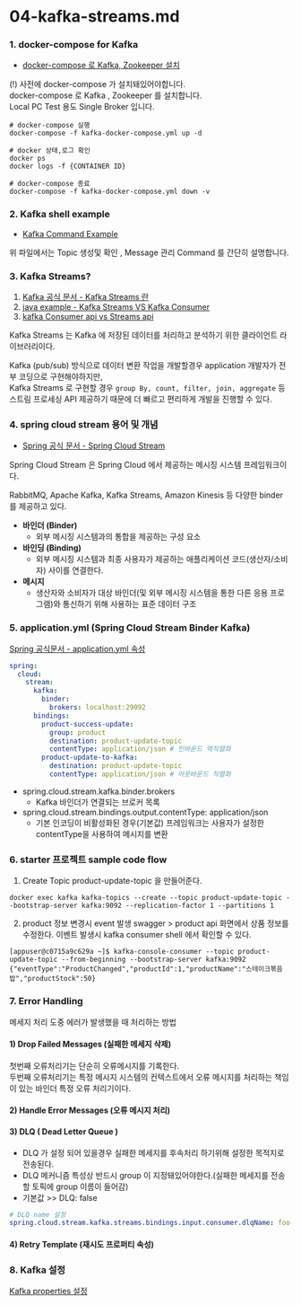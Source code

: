 # 04-kafka-streams.md

### 1. docker-compose for Kafka
- [docker-compose 로 Kafka, Zookeeper 설치](etc/kafka-docker-compose.yml)

(!) 사전에 docker-compose 가 설치돼있어야합니다.  
docker-compose 로 Kafka , Zookeeper 를 설치합니다.  
Local PC Test 용도 Single Broker 입니다.  

```shell
# docker-compose 실행
docker-compose -f kafka-docker-compose.yml up -d

# docker 상태,로그 확인
docker ps
docker logs -f {CONTAINER ID} 

# docker-compose 종료
docker-compose -f kafka-docker-compose.yml down -v
```

### 2. Kafka shell example
- [Kafka Command Example](etc/kafka-command-example.sh)  

위 파일에서는 Topic 생성및 확인 , Message 관리 Command 를 간단히 설명합니다.

### 3. Kafka Streams?
1) [Kafka 공식 문서 - Kafka Streams 란](https://kafka.apache.org/26/documentation/streams/core-concepts)
2) [java example - Kafka Streams VS Kafka Consumer](https://www.baeldung.com/java-kafka-streams-vs-kafka-consumer)
3) [kafka Consumer api vs Streams api](https://stackoverflow.com/questions/44014975/kafka-consumer-api-vs-streams-api)

  
Kafka Streams 는 Kafka 에 저장된 데이터를 처리하고 분석하기 위한 클라이언트 라이브러리이다.  

Kafka (pub/sub) 방식으로 데이터 변환 작업을 개발할경우 application 개발자가 전부 코딩으로 구현해야하지만,  
Kafka Streams 로 구현할 경우  ```group By, count, filter, join, aggregate``` 등 스트림 프로세싱 API 제공하기 때문에 더 빠르고 편리하게 개발을 진행할 수 있다.  





### 4. spring cloud stream 용어 및 개념
- [Spring 공식 문서 - Spring Cloud Stream](https://cloud.spring.io/spring-cloud-stream-binder-kafka/spring-cloud-stream-binder-kafka.html#_kafka_binder_properties)

Spring Cloud Stream 은 Spring Cloud 에서 제공하는 메시징 시스템 프레임워크이다.

RabbitMQ, Apache Kafka, Kafka Streams, Amazon Kinesis 등 다양한 binder 를 제공하고 있다.


- **바인더 (Binder)**
  - 외부 메시징 시스템과의 통합을 제공하는 구성 요소
- **바인딩 (Binding)**
  - 외부 메시징 시스템과 최종 사용자가 제공하는 애플리케이션 코드(생산자/소비자) 사이를 연결한다.
- **메시지**
  - 생산자와 소비자가 대상 바인더(및 외부 메시징 시스템을 통한 다른 응용 프로그램)와 통신하기 위해 사용하는 표준 데이터 구조


### 5. application.yml (Spring Cloud Stream Binder Kafka)
[Spring 공식문서 - application.yml 속성](https://cloud.spring.io/spring-cloud-stream-binder-kafka/spring-cloud-stream-binder-kafka.html)

```yaml
spring:
  cloud:
    stream:
      kafka:
        binder:
          brokers: localhost:29092
      bindings:
        product-success-update:
          group: product
          destination: product-update-topic
          contentType: application/json # 인바운드 역직렬화
        product-update-to-kafka:
          destination: product-update-topic
          contentType: application/json # 아웃바운드 직렬화
```
- spring.cloud.stream.kafka.binder.brokers
  - Kafka 바인더가 연결되는 브로커 목록
- spring.cloud.stream.bindings.output.contentType: application/json
  - 기본 인코딩이 비활성화된 경우(기본값) 프레임워크는 사용자가 설정한 contentType을 사용하여 메시지를 변환


### 6. starter 프로젝트 sample code flow

1. Create Topic
   product-update-topic 을 만들어준다.
```shell
docker exec kafka kafka-topics --create --topic product-update-topic --bootstrap-server kafka:9092 --replication-factor 1 --partitions 1
```

2. product 정보 변경시 event 발생
   swagger > product api 화면에서 상품 정보를 수정한다.
   이벤트 발생시 kafka consumer shell 에서 확인할 수 있다.
```shell
[appuser@c0715a9c629a ~]$ kafka-console-consumer --topic product-update-topic --from-beginning --bootstrap-server kafka:9092
{"eventType":"ProductChanged","productId":1,"productName":"스테이크볶음밥","productStock":50}
```

### 7. Error Handling

메세지 처리 도중 에러가 발생했을 때 처리하는 방법

#### 1) Drop Failed Messages (실패한 메세지 삭제)
첫번째 오류처리기는 단순히 오류메시지를 기록한다.  
두번째 오류처리기는 특정 메시지 시스템의 컨텍스트에서 오류 메시지를 처리하는 책임이 있는 바인더 특정 오류 처리기이다.

#### 2) Handle Error Messages (오류 메시지 처리)


#### 3) DLQ ( Dead Letter Queue )
- DLQ 가 설정 되어 있을경우 실패한 메세지를 후속처리 하기위해 설정한 목적지로 전송된다.
- DLQ 메커니즘 특성상 반드시 group 이 지정돼있어야한다.(실패한 메세지를 전송할 토픽에 group 이름이 들어감)
- 기본값 >> DLQ: false

```yaml
# DLQ name 설정
spring.cloud.stream.kafka.streams.bindings.input.consumer.dlqName: foo-dlq
```

#### 4) Retry Template (재시도 프로퍼티 속성)





### 8. Kafka 설정
[Kafka properties 설정](./05-kafka-properties.md)
